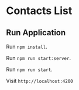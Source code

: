 # Contacts List
## Run Application
Run `npm install`.

Run `npm run start:server`.

Run `npm run start`.

Visit `http://localhost:4200`
